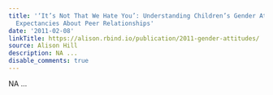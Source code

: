 ```yaml
---
title: '‘It’s Not That We Hate You’: Understanding Children’s Gender Attitudes and
  Expectancies About Peer Relationships'
date: '2011-02-08'
linkTitle: https://alison.rbind.io/publication/2011-gender-attitudes/
source: Alison Hill
description: NA ...
disable_comments: true
---
```

NA ...